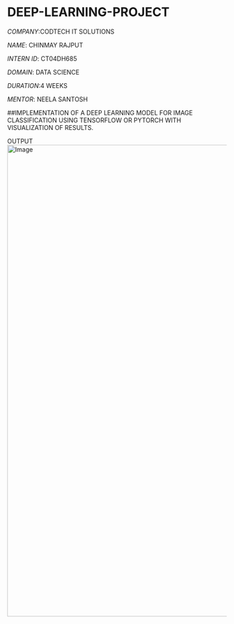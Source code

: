 # DEEP-LEARNING-PROJECT

*COMPANY*:CODTECH IT SOLUTIONS

*NAME*: CHINMAY RAJPUT

*INTERN ID*: CT04DH685

*DOMAIN*: DATA SCIENCE

*DURATION*:4 WEEKS

*MENTOR*: NEELA SANTOSH

##IMPLEMENTATION OF A DEEP LEARNING MODEL FOR IMAGE CLASSIFICATION USING TENSORFLOW OR PYTORCH WITH VISUALIZATION OF RESULTS.

OUTPUT 
<img width="1920" height="1080" alt="Image" src="https://github.com/user-attachments/assets/43d1e579-988f-439c-a6ea-1e663e64fd9a" />      

 

